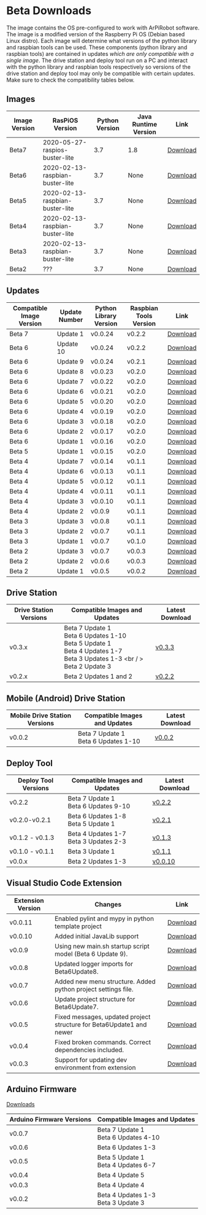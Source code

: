 
# Beta Downloads

The image contains the OS pre-configured to work with ArPiRobot software. The image is a modified version of the Raspberry Pi OS (Debian based Linux distro). Each image will determine what versions of the python library and raspbian tools can be used. These components (python library and raspbian tools) are contained in updates *which are only compatible with a single image*. The drive station and deploy tool run on a PC and interact with the python library and raspbian tools respectively so versions of the drive station and deploy tool may only be compatible with certain updates. Make sure to check the compatibility tables below.


## Images
| Image Version | RasPiOS Version | Python Version | Java Runtime Version | Link |
| ------------- | ---------------- | -------------- | -------------------- | ---- |
| Beta7         | 2020-05-27-raspios-buster-lite  | 3.7            | 1.8                  | [Download](https://1drv.ms/u/s!AhjgTI1qxX9xhLsETEdX5M1RJ6C_Mg?e=cDtuTi) |
| Beta6         | 2020-02-13-raspbian-buster-lite | 3.7            |      None            | [Download](https://1drv.ms/u/s!AhjgTI1qxX9xhLRsEtT5fgqGU9_-5A?e=FKjS3E) |
| Beta5         | 2020-02-13-raspbian-buster-lite | 3.7            |      None            | [Download](https://1drv.ms/u/s!AhjgTI1qxX9xhLRlYCPrZHG2G31ZYw?e=m2Hotl) |
| Beta4         | 2020-02-13-raspbian-buster-lite | 3.7            |      None            | [Download](https://1drv.ms/u/s!AhjgTI1qxX9xhJ5M1LIuNIKzWqGRVg?e=8TU5BN) |
| Beta3         | 2020-02-13-raspbian-buster-lite |  3.7           |  None                | [Download](https://1drv.ms/u/s!AhjgTI1qxX9xhJ5G8tK8ZHvYQgeh6g?e=wwg2GG) |
| Beta2         |        ???       |  3.7           |    None              | [Download](https://1drv.ms/u/s!AhjgTI1qxX9xg9QQMEcYP5wnOJGr2g?e=c5RYlK) |


## Updates

| Compatible Image Version | Update Number | Python Library Version | Raspbian Tools Version | Link |
| ------------------ | ------------- | ---------------------- | ---------------------- | ---- |
| Beta 7             | Update 1      | v0.0.24                | v0.2.2                 | [Download](https://github.com/MB3hel/ArPiRobot-UpdatePackager/releases/tag/Beta7Update1) |
| Beta 6             | Update 10     | v0.0.24                | v0.2.2                 | [Download](https://github.com/MB3hel/ArPiRobot-UpdatePackager/releases/tag/Beta6Update10) |
| Beta 6             | Update 9      | v0.0.24                | v0.2.1                 | [Download](https://github.com/MB3hel/ArPiRobot-UpdatePackager/releases/tag/Beta6Update9) |
| Beta 6             | Update 8      | v0.0.23                | v0.2.0                 | [Download](https://github.com/MB3hel/ArPiRobot-UpdatePackager/releases/tag/Beta6Update8) |
| Beta 6             | Update 7      | v0.0.22                | v0.2.0                 | [Download](https://github.com/MB3hel/ArPiRobot-UpdatePackager/releases/tag/Beta6Update7) |
| Beta 6             | Update 6      | v0.0.21                | v0.2.0                 | [Download](https://github.com/MB3hel/ArPiRobot-UpdatePackager/releases/tag/Beta6Update6) |
| Beta 6             | Update 5      | v0.0.20                | v0.2.0                 | [Download](https://github.com/MB3hel/ArPiRobot-UpdatePackager/releases/tag/Beta6Update5) |
| Beta 6             | Update 4      | v0.0.19                | v0.2.0                 | [Download](https://github.com/MB3hel/ArPiRobot-UpdatePackager/releases/tag/Beta6Update4) |
| Beta 6             | Update 3      | v0.0.18                | v0.2.0                 | [Download](https://github.com/MB3hel/ArPiRobot-UpdatePackager/releases/tag/Beta6Update3) |
| Beta 6             | Update 2      | v0.0.17                | v0.2.0                 | [Download](https://github.com/MB3hel/ArPiRobot-UpdatePackager/releases/tag/Beta6Update2) |
| Beta 6             | Update 1      | v0.0.16                | v0.2.0                 | [Download](https://github.com/MB3hel/ArPiRobot-UpdatePackager/releases/tag/Beta6Update1) |
| Beta 5             | Update 1      | v0.0.15                | v0.2.0                 | [Download](https://github.com/MB3hel/ArPiRobot-UpdatePackager/releases/tag/Beta5Update1) |
| Beta 4             | Update 7      | v0.0.14                | v0.1.1                 | [Download](https://github.com/MB3hel/ArPiRobot-UpdatePackager/releases/tag/Beta4Update7) |
| Beta 4             | Update 6      | v0.0.13                | v0.1.1                 | [Download](https://github.com/MB3hel/ArPiRobot-UpdatePackager/releases/tag/Beta4Update6) |
| Beta 4             | Update 5      | v0.0.12                | v0.1.1                 | [Download](https://github.com/MB3hel/ArPiRobot-UpdatePackager/releases/tag/Beta4Update5) |
| Beta 4             | Update 4      | v0.0.11                | v0.1.1                 | [Download](https://github.com/MB3hel/ArPiRobot-UpdatePackager/releases/tag/Beta4Update4) |
| Beta 4             | Update 3      | v0.0.10                | v0.1.1                 | [Download](https://github.com/MB3hel/ArPiRobot-UpdatePackager/releases/tag/Beta4Update3) |
| Beta 4             | Update 2      | v0.0.9                 | v0.1.1                 | [Download](https://github.com/MB3hel/ArPiRobot-UpdatePackager/releases/tag/Beta4Update2) |
| Beta 3             | Update 3      | v0.0.8                 | v0.1.1                 | [Download](https://github.com/MB3hel/ArPiRobot-UpdatePackager/releases/tag/Beta3Update3) |
| Beta 3             | Update 2      | v0.0.7                 | v0.1.1                 | [Download](https://github.com/MB3hel/ArPiRobot-UpdatePackager/releases/tag/Beta3Update2) |
| Beta 3             | Update 1      | v0.0.7                 | v0.1.0                 | [Download](https://github.com/MB3hel/ArPiRobot-UpdatePackager/releases/tag/Beta3Update1) |
| Beta 2             | Update 3      | v0.0.7                 | v0.0.3                 | [Download](https://github.com/MB3hel/ArPiRobot-UpdatePackager/releases/tag/beta2) |
| Beta 2             | Update 2      | v0.0.6                 | v0.0.3                 | [Download](https://github.com/MB3hel/ArPiRobot-UpdatePackager/releases/tag/beta2) |
| Beta 2             | Update 1      | v0.0.5                 | v0.0.2                 | [Download](https://github.com/MB3hel/ArPiRobot-UpdatePackager/releases/tag/beta2) | 

## Drive Station

| Drive Station Versions | Compatible Images and Updates | Latest Download |
| ---------------------- | ----------------------------- | --------------- |
| v0.3.x                 | Beta 7 Update 1 <br /> Beta 6 Updates 1-10 <br /> Beta 5 Update 1 <br /> Beta 4 Updates 1-7 <br /> Beta 3 Updates 1-3 <br / > Beta 2 Update 3 | [v0.3.3](https://github.com/MB3hel/ArPiRobot-DriveStation/releases/tag/v0.3.3)      |
| v0.2.x                 | Beta 2 Updates 1 and 2        | [v0.2.2](https://github.com/MB3hel/ArPiRobot-DriveStation/releases/tag/v0.2.2)      |

## Mobile (Android) Drive Station
| Mobile Drive Station Versions | Compatible Images and Updates | Latest Download |
| ----------------------------- | ----------------------------- | --------------- |
| v0.0.2                        | Beta 7 Update 1 <br /> Beta 6 Updates 1-10           | [v0.0.2](https://github.com/MB3hel/ArPiRobot-MobileDriveStation/releases/tag/v0.0.2) |

## Deploy Tool
| Deploy Tool Versions | Compatible Images and Updates | Latest Download |
| -------------------- | ----------------------------- | --------------- |
| v0.2.2               | Beta 7 Update 1 <br /> Beta 6 Updates 9-10           | [v0.2.2](https://github.com/MB3hel/ArPiRobot-DeployTool/releases/tag/v0.2.2) |
| v0.2.0-v0.2.1        | Beta 6 Updates 1-8 <br /> Beta 5 Update 1               | [v0.2.1](https://github.com/MB3hel/ArPiRobot-DeployTool/releases/tag/v0.2.1) |
| v0.1.2 - v0.1.3      | Beta 4 Updates 1-7 <br /> Beta 3 Updates 2-3         | [v0.1.3](https://github.com/MB3hel/ArPiRobot-DeployTool/releases/tag/v0.1.3) |
| v0.1.0 - v0.1.1      | Beta 3 Update 1               | [v0.1.1](https://github.com/MB3hel/ArPiRobot-DeployTool/releases/tag/v0.1.1) |
| v0.0.x               | Beta 2 Updates 1-3    | [v0.0.10](https://github.com/MB3hel/ArPiRobot-DeployTool/releases/tag/v0.0.10) |

## Visual Studio Code Extension
| Extension Version | Changes                                                               | Link |
| ----------------- | --------------------------------------------------------------------- | ---- |
| v0.0.11           | Enabled pylint and mypy in python template project                    | [Download](https://github.com/MB3hel/ArPiRobot-VSCodeExtension/releases/tag/v0.0.11) |
| v0.0.10           | Added initial JavaLib support                                         | [Download](https://github.com/MB3hel/ArPiRobot-VSCodeExtension/releases/tag/v0.0.10) |
| v0.0.9            | Using new main.sh startup script model (Beta 6 Update 9).             | [Download](https://github.com/MB3hel/ArPiRobot-VSCodeExtension/releases/tag/v0.0.9) |
| v0.0.8            | Updated logger imports for Beta6Update8.                              | [Download](https://github.com/MB3hel/ArPiRobot-VSCodeExtension/releases/tag/v0.0.8) |
| v0.0.7            | Added new menu structure. Added python project settings file.         | [Download](https://github.com/MB3hel/ArPiRobot-VSCodeExtension/releases/tag/v0.0.7) |
| v0.0.6            | Update project structure for Beta6Update7.                            | [Download](https://github.com/MB3hel/ArPiRobot-VSCodeExtension/releases/tag/v0.0.6) |
| v0.0.5            | Fixed messages, updated project structure for Beta6Update1 and newer  | [Download](https://github.com/MB3hel/ArPiRobot-VSCodeExtension/releases/tag/v0.0.5) |
| v0.0.4            | Fixed broken commands. Correct dependencies included.                 | [Download](https://github.com/MB3hel/ArPiRobot-VSCodeExtension/releases/tag/v0.0.4) |
| v0.0.3            | Support for updating dev environment from extension                   | [Download](https://github.com/MB3hel/ArPiRobot-VSCodeExtension/releases/tag/v0.0.3) |

## Arduino Firmware

[Downloads](https://github.com/MB3hel/ArPiRobot-ArduinoFirmware/releases)

| Arduino Firmware Versions | Compatible Images and Updates |
| ------------------------- | ----------------------------- |
| v0.0.7                    | Beta 7 Update 1 <br /> Beta 6 Updates 4-10 |
| v0.0.6                    | Beta 6 Updates 1-3                |
| v0.0.5                    | Beta 5 Update 1 <br /> Beta 4 Updates 6-7            |
| v0.0.4                    | Beta 4 Update 5               |
| v0.0.3                    | Beta 4 Update 4               |
| v0.0.2                    |  Beta 4 Updates 1-3 <br /> Beta 3 Update 3              |